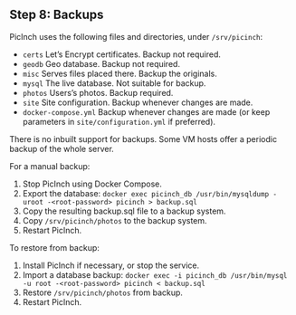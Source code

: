 ## Step 8: Backups
PicInch uses the following files and directories, under `/srv/picinch`:
- `certs` Let’s Encrypt certificates. Backup not required.
- `geodb` Geo database. Backup not required.
- `misc` Serves files placed there. Backup the originals.
- `mysql` The live database. Not suitable for backup.
- `photos` Users’s photos. Backup required.
- `site` Site configuration. Backup whenever changes are made.
- `docker-compose.yml` Backup whenever changes are made (or keep parameters in `site/configuration.yml` if preferred).

There is no inbuilt support for backups. Some VM hosts offer a periodic backup of the whole server.

For a manual backup:
1. Stop PicInch using Docker Compose.
2. Export the database: `docker exec picinch_db /usr/bin/mysqldump -uroot -<root-password> picinch > backup.sql` 
3. Copy the resulting backup.sql file to a backup system.
4. Copy `/srv/picinch/photos` to the backup system.
5. Restart PicInch.

To restore from backup:
1. Install PicInch if necessary, or stop the service.
2. Import a database backup: `docker exec -i picinch_db /usr/bin/mysql -u root -<root-password> picinch < backup.sql`
3. Restore `/srv/picinch/photos` from backup.
4. Restart PicInch.
